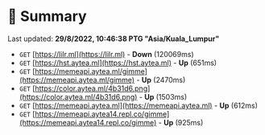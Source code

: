 # 📖 Summary
Last updated: **29/8/2022, 10:46:38 PTG "Asia/Kuala_Lumpur"**

- `GET` [https://lilr.ml](https://lilr.ml) - **Down** (120069ms)
- `GET` [https://hst.aytea.ml](https://hst.aytea.ml) - **Up** (651ms)
- `GET` [https://memeapi.aytea.ml/gimme](https://memeapi.aytea.ml/gimme) - **Up** (2470ms)
- `GET` [https://color.aytea.ml/4b31d6.png](https://color.aytea.ml/4b31d6.png) - **Up** (1503ms)
- `GET` [https://memeapi.aytea.ml](https://memeapi.aytea.ml) - **Up** (612ms)
- `GET` [https://memeapi.aytea14.repl.co/gimme](https://memeapi.aytea14.repl.co/gimme) - **Up** (925ms)
